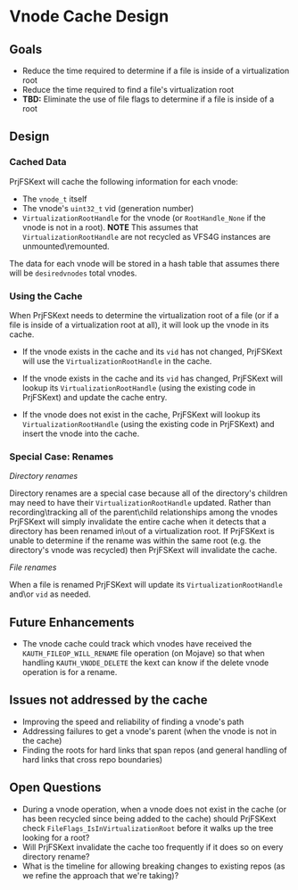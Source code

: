 # Vnode Cache Design

## Goals

- Reduce the time required to determine if a file is inside of a virtualization root
- Reduce the time required to find a file's virtualization root
- **TBD:** Eliminate the use of file flags to determine if a file is inside of a root

## Design 

### Cached Data

PrjFSKext will cache the following information for each vnode:

- The `vnode_t` itself
- The vnode's `uint32_t` vid (generation number)
- `VirtualizationRootHandle` for the vnode (or `RootHandle_None` if the vnode is not in a root).  **NOTE** This assumes that `VirtualizationRootHandle`  are not recycled as VFS4G instances are unmounted\remounted.

The data for each vnode will be stored in a hash table that assumes there will be `desiredvnodes` total vnodes.

### Using the Cache

When PrjFSKext needs to determine the virtualization root of a file (or if a file is inside of a virtualization root at all), it will look up the vnode in its cache.

- If the vnode exists in the cache and its `vid` has not changed, PrjFSKext will use the `VirtualizationRootHandle` in the cache.

- If the vnode exists in the cache and its `vid` has changed, PrjFSKext will lookup its `VirtualizationRootHandle` (using the existing code in PrjFSKext) and update the cache entry.

- If the vnode does not exist in the cache,  PrjFSKext will lookup its `VirtualizationRootHandle` (using the existing code in PrjFSKext) and insert the vnode into the cache.

### Special Case: Renames

*Directory renames* 

Directory renames are a special case because all of the directory's children may need to have their `VirtualizationRootHandle` updated. Rather than recording\tracking all of the parent\child relationships among the vnodes PrjFSKext will simply invalidate the entire cache when it detects that a directory has been renamed in\out of a virtualization root.  If PrjFSKext is unable to determine if the rename was within the same root (e.g. the directory's vnode was recycled) then PrjFSKext will invalidate the cache.

*File renames*

When a file is renamed PrjFSKext will update its `VirtualizationRootHandle` and\or `vid` as needed.

## Future Enhancements

- The vnode cache could track which vnodes have received the `KAUTH_FILEOP_WILL_RENAME` file operation (on Mojave) so that when handling `KAUTH_VNODE_DELETE` the kext can know if the delete vnode operation is for a rename.

## Issues not addressed by the cache

- Improving the speed and reliability of finding a vnode's path
- Addressing failures to get a vnode's parent (when the vnode is not in the cache)
- Finding the roots for hard links that span repos (and general handling of hard links that cross repo boundaries)

## Open Questions

- During a vnode operation, when a vnode does not exist in the cache (or has been recycled since being added to the cache) should PrjFSKext check `FileFlags_IsInVirtualizationRoot` before it walks up the tree looking for a root?
- Will PrjFSKext invalidate the cache too frequently if it does so on every directory rename?
- What is the timeline for allowing breaking changes to existing repos (as we refine the approach that we're taking)?
